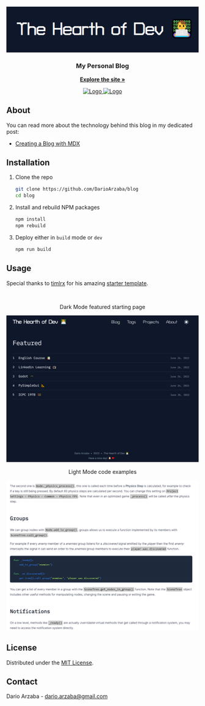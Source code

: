 <br />
<div align="center">
  <a href="https://github.com/othneildrew/Best-README-Template">
    <img src="public/static/images/random/LogoSiteDar.png">
  </a>

  <h3 align="center">My Personal Blog</h3>

  <p align="center">
    <a href="https://darioarzaba.vercel.app/"><strong>Explore the site »</strong></a>

  </p>
</div>
<div align="center">
  <a href="https://nextjs.org/">
    <img src="https://cdn.jsdelivr.net/gh/devicons/devicon/icons/nextjs/nextjs-original-wordmark.svg" alt="Logo" width="80" height="80">
    <a href="https://tailwindcss.com/">
    <img src="https://cdn.jsdelivr.net/gh/devicons/devicon/icons/tailwindcss/tailwindcss-original-wordmark.svg" alt="Logo" width="80" height="80">
  </a>
</div>

## About

You can read more about the technology behind this blog in my dedicated post:

* [Creating a Blog with MDX](https://darioarzaba.vercel.app/blog/programming/markdown)

## Installation

1. Clone the repo
   ```sh
   git clone https://github.com/DarioArzaba/blog
   cd blog
   ```
2. Install and rebuild NPM packages
   ```sh
   npm install
   npm rebuild
   ```
4. Deploy either in `build` mode or `dev`
   ```js
   npm run build
   ```

## Usage

Special thanks to [timlrx](https://github.com/timlrx) for his amazing [starter template](https://tailwind-nextjs-starter-blog.vercel.app/). 

</br>

<div align="center">
<p> Dark Mode featured starting page </p>
</div>

<img src="public/static/images/random/ScreenShotUseSite.png">

</br>

<div align="center">
<p> Light Mode code examples </p>
</div>

<img src="public/static/images/random/ScreenShotUseSitetTwo.png">

## License

Distributed under the [MIT License](https://mit-license.org/).

## Contact

Dario Arzaba - dario.arzaba@gmail.com